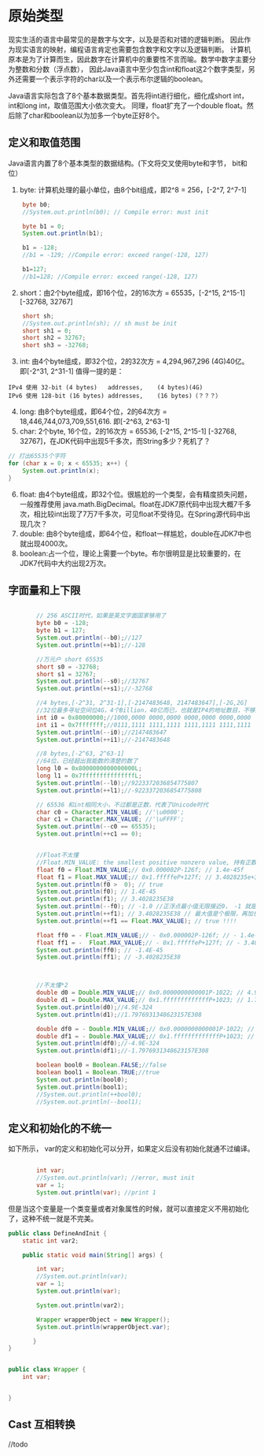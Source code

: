 # 原始类型

现实生活的语言中最常见的是数字与文字，以及是否和对错的逻辑判断。
因此作为现实语言的映射，编程语言肯定也需要包含数字和文字以及逻辑判断。
计算机原本是为了计算而生，因此数字在计算机中的重要性不言而喻。数学中数字主要分为整数和分数（浮点数），
因此Java语言中至少包含int和float这2个数字类型，另外还需要一个表示字符的char以及一个表示布尔逻辑的boolean。

Java语言实际包含了8个基本数据类型。首先将int进行细化，细化成short int，int和long int，取值范围大小依次变大。
同理，float扩充了一个double float。然后除了char和boolean以为加多一个byte正好8个。

## 定义和取值范围

Java语言内置了8个基本类型的数据结构。(下文将交叉使用byte和字节， bit和位）
 1. byte: 计算机处理的最小单位，由8个bit组成，即2^8 = 256，[-2^7, 2^7-1]
```java
    byte b0;
    //System.out.println(b0); // Compile error: must init

    byte b1 = 0;
    System.out.println(b1);

    b1 = -128;
    //b1 = -129; //Compile error: exceed range(-128, 127)

    b1=127;
    //b1=128; //Compile error: exceed range(-128, 127)
```

 2. short：由2个byte组成，即16个位，2的16次方 = 65535，[-2^15, 2^15-1] [-32768, 32767]
```java
    short sh;
    //System.out.println(sh); // sh must be init
    short sh1 = 0;
    short sh2 = 32767;
    short sh3 = -32768;
```
 3. int: 由4个byte组成，即32个位，2的32次方 = 4,294,967,296 (4G)40亿。 即[-2^31, 2^31-1]
值得一提的是：
>
    IPv4 使用 32-bit (4 bytes)   addresses,    (4 bytes)(4G)
    IPv6 使用 128-bit (16 bytes) addresses,    (16 bytes)（？？？）

 4. long: 由8个byte组成，即64个位，2的64次方 = 18,446,744,073,709,551,616. 即[-2^63, 2^63-1]
 5. char: 2个byte, 16个位，2的16次方 = 65536, [-2^15, 2^15-1] [-32768, 32767]，在JDK代码中出现5千多次，而String多少？死机了？
```java
// 打出65535个字符
for (char x = 0; x < 65535; x++) {
    System.out.println(x);
}
```

 6. float: 由4个byte组成，即32个位。很尴尬的一个类型，会有精度损失问题，一般推荐使用 java.math.BigDecimal。float在JDK7原代码中出现大概7千多次，相比较int出现了7万7千多次，可见float不受待见。在Spring源代码中出现几次？
 7. double: 由8个byte组成，即64个位，和float一样尴尬，double在JDK7中也就出现4000次。
 8. boolean:占一个位，理论上需要一个byte。布尔很明显是比较重要的，在JDK7代码中大约出现2万次。




## 字面量和上下限
```java

        // 256 ASCII时代，如果是英文字面国家够用了
        byte b0 = -128;
        byte b1 = 127;
        System.out.println(--b0);//127
        System.out.println(++b1);//-128

        //万元户 short 65535
        short s0 = -32768;
        short s1 = 32767;
        System.out.println(--s0);//32767
        System.out.println(++s1);//-32768

        //4 bytes,[-2^31, 2^31-1],[-2147483648, 2147483647],[-2G,2G]
        //32位最多寻址空间位4G，4个Billion，40亿而已，也就是IP4的地址数目，不够用了
        int i0 = 0x80000000;//1000,0000 0000,0000 0000,0000 0000,0000
        int i1 = 0x7fffffff;//0111,1111 1111,1111 1111,1111 1111,1111
        System.out.println(--i0);//2147483647
        System.out.println(++i1);//-2147483648

        //8 bytes,[-2^63, 2^63-1]
        //64位，已经超出我能数的清楚的数了
        long l0 = 0x8000000000000000L;
        long l1 = 0x7fffffffffffffffL;
        System.out.println(--l0);//9223372036854775807
        System.out.println(++l1);//-9223372036854775808

        // 65536 和int相同大小，不过都是正数，代表了Unicode时代
        char c0 = Character.MIN_VALUE; //'\u0000';
        char c1 = Character.MAX_VALUE; //'\uFFFF';
        System.out.println(--c0 == 65535);
        System.out.println(++c1 == 0);


        //Float不太懂
        //Float.MIN_VALUE: the smallest positive nonzero value, 持有正数的最小浮点数
        float f0 = Float.MIN_VALUE;// 0x0.000002P-126f; // 1.4e-45f
        float f1 = Float.MAX_VALUE;// 0x1.fffffeP+127f; // 3.4028235e+38f
        System.out.println(f0 >  0); // true
        System.out.println(f0); // 1.4E-45
        System.out.println(f1); // 3.4028235E38
        System.out.println(--f0); // -1.0 //正浮点最小值无限接近0， -1 就是-1喽
        System.out.println(++f1); // 3.4028235E38 // 最大值是个极限，再加也没用
        System.out.println(++f1 == Float.MAX_VALUE); // true !!!!

        float ff0 = - Float.MIN_VALUE;// - 0x0.000002P-126f; // - 1.4e-45f
        float ff1 = -  Float.MAX_VALUE;// - 0x1.fffffeP+127f; // - 3.4028235e+38f
        System.out.println(ff0); // -1.4E-45
        System.out.println(ff1); // -3.4028235E38



        //不太懂*2
        double d0 = Double.MIN_VALUE;// 0x0.0000000000001P-1022; // 4.9e-324
        double d1 = Double.MAX_VALUE;// 0x1.fffffffffffffP+1023; // 1.7976931348623157e+308
        System.out.println(d0);//4.9E-324
        System.out.println(d1);//1.7976931348623157E308

        double df0 = - Double.MIN_VALUE;// 0x0.0000000000001P-1022; // 4.9e-324
        double df1 = - Double.MAX_VALUE;// 0x1.fffffffffffffP+1023; // 1.7976931348623157e+308
        System.out.println(df0);//-4.9E-324
        System.out.println(df1);//-1.7976931348623157E308

        boolean bool0 = Boolean.FALSE;//false
        boolean bool1 = Boolean.TRUE;//true
        System.out.println(bool0);
        System.out.println(bool1);
        //System.out.println(++bool0);
        //System.out.println(--bool1);
```




## 定义和初始化的不统一

如下所示， var的定义和初始化可以分开，如果定义后没有初始化就通不过编译。

```java

        int var;
        //System.out.println(var); //error, must init
        var = 1;
        System.out.println(var); //print 1

```

但是当这个变量是一个类变量或者对象属性的时候，就可以直接定义不用初始化了，这种不统一就是不完美。
```java
public class DefineAndInit {
    static int var2;

    public static void main(String[] args) {

        int var;
        //System.out.println(var);
        var = 1;
        System.out.println(var);

        System.out.println(var2);

        Wrapper wrapperObject = new Wrapper();
        System.out.println(wrapperObject.var);

       }
}


public class Wrapper {
    int var;


}

```



## Cast 互相转换
//todo


